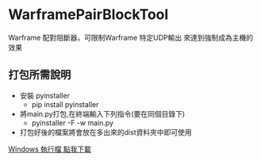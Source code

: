 # WarframePairBlockTool
 Warframe 配對阻斷器，可限制Warframe 特定UDP輸出 來達到強制成為主機的效果
## 打包所需說明<br/>
* 安裝 pyinstaller<br/>
    * pip install pyinstaller
* 將main.py打包,在終端輸入下列指令(要在同個目錄下)
  * pyinstaller -F -w main.py
* 打包好後的檔案將會放在多出來的dist資料夾中即可使用

[Windows 執行檔 點我下載](https://github.com/MeowXiaoXiang/WarframePairBlockTool/releases/download/v2.2/WarframePairBlockTool.exe "下載 v2.2 版本")
